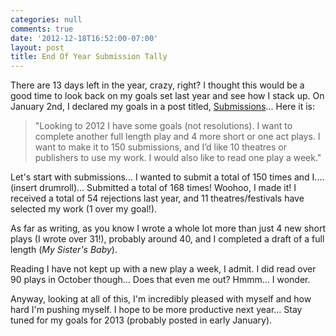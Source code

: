 ```yaml
---
categories: null
comments: true
date: '2012-12-18T16:52:00-07:00'
layout: post
title: End Of Year Submission Tally
---
```


There are 13 days left in the year, crazy, right? I thought this would be a good time to look back on my goals set last year and see how I stack up. On January 2nd, I declared my goals in a post titled, [Submissions](http://rachelbublitz.com/blog/2012/01/02/submissions/)... Here it is:

>"Looking to 2012 I have some goals (not resolutions). I want to complete another full length play and 4 more short or one act plays. I want to make it to 150 submissions, and I’d like 10 theatres or publishers to use my work. I would also like to read one play a week."

Let's start with submissions... I wanted to submit a total of 150 times and I.... (insert drumroll)... Submitted a total of 168 times! Woohoo, I made it! I received a total of 54 rejections last year, and 11 theatres/festivals have selected my work (1 over my goal!). 

As far as writing, as you know I wrote a whole lot more than just 4 new short plays (I wrote over 31!), probably around 40, and I completed a draft of a full length (*My Sister's Baby*).

Reading I have not kept up with a new play a week, I admit. I did read over 90 plays in October though... Does that even me out? Hmmm... I wonder.

Anyway, looking at all of this, I'm incredibly pleased with myself and how hard I'm pushing myself. I hope to be more productive next year... Stay tuned for my goals for 2013 (probably posted in early January).